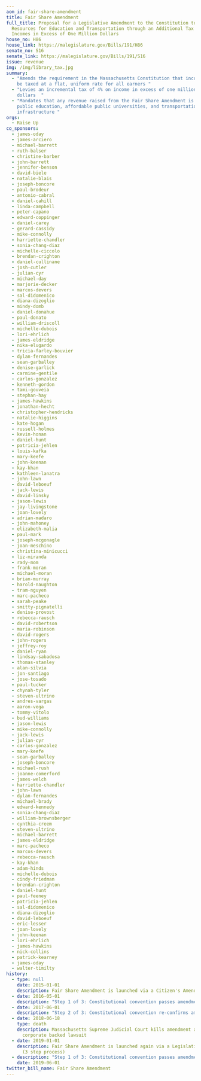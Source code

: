 ```yaml
---
aom_id: fair-share-amendment
title: Fair Share Amendment
full_title: Proposal for a Legislative Amendment to the Constitution to Provide
  Resources for Education and Transportation through an Additional Tax on
  Incomes in Excess of One Million Dollars
house_no: H86
house_link: https://malegislature.gov/Bills/191/H86
senate_no: S16
senate_link: https://malegislature.gov/Bills/191/S16
issue: revenue
img: /img/library_tax.jpg
summary:
  - "Amends the requirement in the Massachusetts Constitution that income must
    be taxed at a flat, uniform rate for all earners "
  - "Levies an incremental tax of 4% on income in excess of one million
    dollars  "
  - "Mandates that any revenue raised from the Fair Share Amendment is spent on
    public education, affordable public universities, and transportation
    infrastructure "
orgs:
  - Raise Up
co_sponsors:
  - james-oday
  - james-arciero
  - michael-barrett
  - ruth-balser
  - christine-barber
  - john-barrett
  - jennifer-benson
  - david-biele
  - natalie-blais
  - joseph-boncore
  - paul-brodeur
  - antonio-cabral
  - daniel-cahill
  - linda-campbell
  - peter-capano
  - edward-coppinger
  - daniel-carey
  - gerard-cassidy
  - mike-connolly
  - harriette-chandler
  - sonia-chang-diaz
  - michelle-ciccolo
  - brendan-crighton
  - daniel-cullinane
  - josh-cutler
  - julian-cyr
  - michael-day
  - marjorie-decker
  - marcos-devers
  - sal-didomenico
  - diana-dizoglio
  - mindy-domb
  - daniel-donahue
  - paul-donato
  - william-driscoll
  - michelle-dubois
  - lori-ehrlich
  - james-eldridge
  - nika-elugardo
  - tricia-farley-bouvier
  - dylan-fernandes
  - sean-garballey
  - denise-garlick
  - carmine-gentile
  - carlos-gonzalez
  - kenneth-gordon
  - tami-gouveia
  - stephan-hay
  - james-hawkins
  - jonathan-hecht
  - christopher-hendricks
  - natalie-higgins
  - kate-hogan
  - russell-holmes
  - kevin-honan
  - daniel-hunt
  - patricia-jehlen
  - louis-kafka
  - mary-keefe
  - john-keenan
  - kay-khan
  - kathleen-lanatra
  - john-lawn
  - david-leboeuf
  - jack-lewis
  - david-linsky
  - jason-lewis
  - jay-livingstone
  - joan-lovely
  - adrian-madaro
  - john-mahoney
  - elizabeth-malia
  - paul-mark
  - joseph-mcgonagle
  - joan-meschino
  - christina-minicucci
  - liz-miranda
  - rady-mom
  - frank-moran
  - michael-moran
  - brian-murray
  - harold-naughton
  - tram-nguyen
  - marc-pacheco
  - sarah-peake
  - smitty-pignatelli
  - denise-provost
  - rebecca-rausch
  - david-robertson
  - maria-robinson
  - david-rogers
  - john-rogers
  - jeffrey-roy
  - daniel-ryan
  - lindsay-sabadosa
  - thomas-stanley
  - alan-silvia
  - jon-santiago
  - jose-tosado
  - paul-tucker
  - chynah-tyler
  - steven-ultrino
  - andres-vargas
  - aaron-vega
  - tommy-vitolo
  - bud-williams
  - jason-lewis
  - mike-connolly
  - jack-lewis
  - julian-cyr
  - carlos-gonzalez
  - mary-keefe
  - sean-garballey
  - joseph-boncore
  - michael-rush
  - joanne-comerford
  - james-welch
  - harriette-chandler
  - john-lawn
  - dylan-fernandes
  - michael-brady
  - edward-kennedy
  - sonia-chang-diaz
  - william-brownsberger
  - cynthia-creem
  - steven-ultrino
  - michael-barrett
  - james-eldridge
  - marc-pacheco
  - marcos-devers
  - rebecca-rausch
  - kay-khan
  - adam-hinds
  - michelle-dubois
  - cindy-friedman
  - brendan-crighton
  - daniel-hunt
  - paul-feeney
  - patricia-jehlen
  - sal-didomenico
  - diana-dizoglio
  - david-leboeuf
  - eric-lesser
  - joan-lovely
  - john-keenan
  - lori-ehrlich
  - james-hawkins
  - nick-collins
  - patrick-kearney
  - james-oday
  - walter-timilty
history:
  - type: null
    date: 2015-01-01
    description: Fair Share Amendment is launched via a Citizen's Amendment (3 step process)
  - date: 2016-05-01
    description: "Step 1 of 3: Constitutional convention passes amendment"
  - date: 2017-06-01
    description: "Step 2 of 3: Constitutional convention re-confirms amendment "
  - date: 2018-06-18
    type: death
    description: Massachusetts Supreme Judicial Court kills amendment after a
      corporate backed lawsuit
  - date: 2019-01-01
    description: Fair Share Amendment is launched again via a Legislative Amendment
      (3 step process)
  - description: "Step 1 of 3: Constitutional convention passes amendment"
    date: 2019-06-01
twitter_bill_name: Fair Share Amendment
---
```

